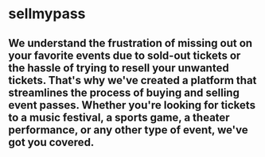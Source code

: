 # sellmypass
## We understand the frustration of missing out on your favorite events due to sold-out tickets or the hassle of trying to resell your unwanted tickets. That's why we've created a platform that streamlines the process of buying and selling event passes. Whether you're looking for tickets to a music festival, a sports game, a theater performance, or any other type of event, we've got you covered.
